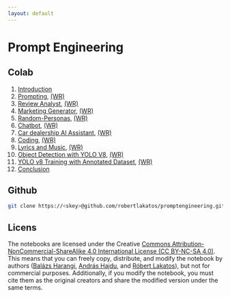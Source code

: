 ```yaml
---
layout: default
---
```


# Prompt Engineering

## Colab

1.  [Introduction](https://colab.research.google.com/drive/1YQ_knmayDKmjcPlbNKf-YQ0jWhVUf4k3?usp=sharing)
2.  [Prompting](https://colab.research.google.com/drive/1PYxgrxd6rD7cn1jENHVkHWTbjnVN3EW-?usp=sharing), [(WR)](https://colab.research.google.com/drive/1tvi1Ua4VfkYN3jlrm8SjxGG1KiDDT9eC?usp=sharing)
3.  [Review Analyst](https://colab.research.google.com/drive/1NzrWdwNX-m0FLaHPqAdFSepIEQUrw856?usp=sharing), [(WR)](https://colab.research.google.com/drive/1eV3mpq4VE9j4RyiTUlgbgdMNLn3qtZF5?usp=sharing)
4.  [Marketing Generator](https://colab.research.google.com/drive/1YGMEnzPt3JuQrrWa6hjeK5Fb7YyhSXjC?usp=sharing), [(WR)](https://colab.research.google.com/drive/19sK3RIFlcqrHHPmjZ0oW3qgCMEaypcNM?usp=sharing)
5.  [Random-Personas](https://colab.research.google.com/drive/1omsHFzTKCSvWEL1kQkfaXB89CXMVGSpu?usp=sharing), [(WR)](https://colab.research.google.com/drive/1p0GaeR46ewrVhk2cctqBj3syV7Ym5-bH?usp=sharing)
6.  [Chatbot](https://colab.research.google.com/drive/17BSv8vPRQ8Wihts9kr5C9sVD306tVq_2?usp=sharing), [(WR)](https://colab.research.google.com/drive/14IOBAPzSYzWzlF0WYGpWxIPti25-MFXG?usp=sharing)
7.  [Car dealership AI Assistant](https://colab.research.google.com/drive/14PqyQjkSSI3nTVKMc_djmnGRMX_ItCUG?usp=sharing), [(WR)](https://colab.research.google.com/drive/1T59NZ0Ia1kWmYxuFIYQUZpP7kdeZzhKR?usp=sharing)
8.  [Coding](https://colab.research.google.com/drive/1Nc-Vcdn8UIWC4sBNmRdPyH8wyszkkCX-?usp=sharing), [(WR)](https://colab.research.google.com/drive/1W82dexmF65BANFW5xpHGH401SbTbUY_9?usp=sharing)
9.  [Lyrics and Music](https://colab.research.google.com/drive/1-fvTWO8IzKeQqkO5aVJrfLGoHwahXa2g?usp=sharing), [(WR)](https://colab.research.google.com/drive/1TTez3Lwti5dmTLzqKxUj7GFPfV93kF5o?usp=sharing)
10. [Object Detection with YOLO V8](https://colab.research.google.com/drive/1Ykj5QhoNTVAa6ECwpqU8TQ2H-uy_vG3L?usp=sharing), [(WR)](https://colab.research.google.com/drive/1scsdMcIYYGtD4Gun4l03_F8_pa6kzhkR?usp=sharing)
11. [YOLO v8 Training with Annotated Dataset](https://colab.research.google.com/drive/1no4_hqUyQRmeQY1Thi3mQayXFcF6vY1R?usp=sharing), [(WR)](https://colab.research.google.com/drive/1CXfmDSVruhHv6TB-AVaJJumgL07y3SKB?usp=sharing)
12. [Conclusion](https://colab.research.google.com/drive/1JO-b_GI96bWIDmwg81MMe_j2ppQnqoVa?usp=sharing)

## Github

```bash
git clone https://<skey>@github.com/robertlakatos/promptengineering.git
```

## Licens

The notebooks are licensed under the Creative [Commons Attribution-NonCommercial-ShareAlike 4.0 International License (CC BY-NC-SA 4.0)](https://creativecommons.org/). This means that you can freely copy, distribute, and modify the notebook by authors ([Balázs Harangi](https://inf.unideb.hu/dr-harangi-balazs), [András Hajdu](https://inf.unideb.hu/munkatars/4250), and [Róbert Lakatos](https://inf.unideb.hu/lakatos-robert-tanarseged)), but not for commercial purposes. Additionally, if you modify the notebook, you must cite them as the original creators and share the modified version under the same terms.
